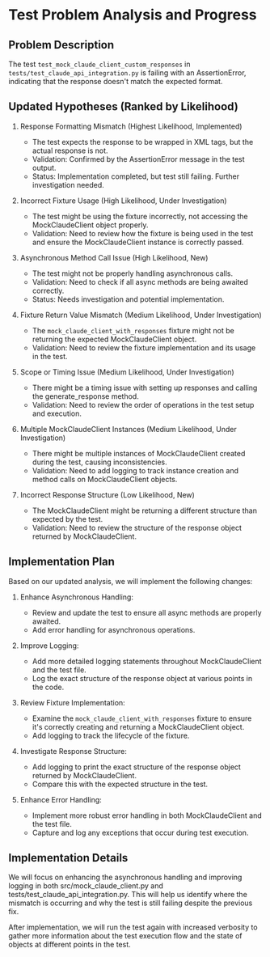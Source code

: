 # Test Problem Analysis and Progress

## Problem Description
The test `test_mock_claude_client_custom_responses` in `tests/test_claude_api_integration.py` is failing with an AssertionError, indicating that the response doesn't match the expected format.

## Updated Hypotheses (Ranked by Likelihood)

1. Response Formatting Mismatch (Highest Likelihood, Implemented)
   - The test expects the response to be wrapped in XML tags, but the actual response is not.
   - Validation: Confirmed by the AssertionError message in the test output.
   - Status: Implementation completed, but test still failing. Further investigation needed.

2. Incorrect Fixture Usage (High Likelihood, Under Investigation)
   - The test might be using the fixture incorrectly, not accessing the MockClaudeClient object properly.
   - Validation: Need to review how the fixture is being used in the test and ensure the MockClaudeClient instance is correctly passed.

3. Asynchronous Method Call Issue (High Likelihood, New)
   - The test might not be properly handling asynchronous calls.
   - Validation: Need to check if all async methods are being awaited correctly.
   - Status: Needs investigation and potential implementation.

4. Fixture Return Value Mismatch (Medium Likelihood, Under Investigation)
   - The `mock_claude_client_with_responses` fixture might not be returning the expected MockClaudeClient object.
   - Validation: Need to review the fixture implementation and its usage in the test.

5. Scope or Timing Issue (Medium Likelihood, Under Investigation)
   - There might be a timing issue with setting up responses and calling the generate_response method.
   - Validation: Need to review the order of operations in the test setup and execution.

6. Multiple MockClaudeClient Instances (Medium Likelihood, Under Investigation)
   - There might be multiple instances of MockClaudeClient created during the test, causing inconsistencies.
   - Validation: Need to add logging to track instance creation and method calls on MockClaudeClient objects.

7. Incorrect Response Structure (Low Likelihood, New)
   - The MockClaudeClient might be returning a different structure than expected by the test.
   - Validation: Need to review the structure of the response object returned by MockClaudeClient.

## Implementation Plan

Based on our updated analysis, we will implement the following changes:

1. Enhance Asynchronous Handling:
   - Review and update the test to ensure all async methods are properly awaited.
   - Add error handling for asynchronous operations.

2. Improve Logging:
   - Add more detailed logging statements throughout MockClaudeClient and the test file.
   - Log the exact structure of the response object at various points in the code.

3. Review Fixture Implementation:
   - Examine the `mock_claude_client_with_responses` fixture to ensure it's correctly creating and returning a MockClaudeClient object.
   - Add logging to track the lifecycle of the fixture.

4. Investigate Response Structure:
   - Add logging to print the exact structure of the response object returned by MockClaudeClient.
   - Compare this with the expected structure in the test.

5. Enhance Error Handling:
   - Implement more robust error handling in both MockClaudeClient and the test file.
   - Capture and log any exceptions that occur during test execution.

## Implementation Details

We will focus on enhancing the asynchronous handling and improving logging in both src/mock_claude_client.py and tests/test_claude_api_integration.py. This will help us identify where the mismatch is occurring and why the test is still failing despite the previous fix.

After implementation, we will run the test again with increased verbosity to gather more information about the test execution flow and the state of objects at different points in the test.

